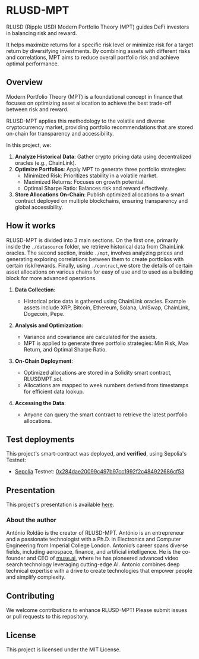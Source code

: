# RLUSD-MPT

RLUSD (Ripple USD) Modern Portfolio Theory (MPT) guides DeFi investors in balancing risk and reward. 

It helps maximize returns for a specific risk level or minimize risk for a target return by diversifying investments. By combining assets with different risks and correlations, MPT aims to reduce overall portfolio risk and achieve optimal performance.

## Overview

Modern Portfolio Theory (MPT) is a foundational concept in finance that focuses on optimizing asset allocation to achieve the best trade-off between risk and reward. 

RLUSD-MPT applies this methodology to the volatile and diverse cryptocurrency market, providing portfolio recommendations that are stored on-chain for transparency and accessibility.

In this project, we:

1. __Analyze Historical Data__: Gather crypto pricing data using decentralized oracles (e.g., ChainLink).
2. __Optimize Portfolios__: Apply MPT to generate three portfolio strategies:
   - Minimized Risk: Prioritizes stability in a volatile market.
   - Maximized Returns: Focuses on growth potential.
   - Optimal Sharpe Ratio: Balances risk and reward effectively. 
3. __Store Allocations On-Chain__: Publish optimized allocations to a smart contract deployed on multiple blockchains, ensuring transparency and global accessibility.

## How it works

RLUSD-MPT is divided into 3 main sections. On the first one, primarily inside the ```./datasource``` folder, we retrieve historical data from ChainLink oracles. The second section, inside ```./mpt```, involves analyzing prices and generating exploring correlations between them to create portfolios with certain risk/rewards. Finally, using ```./contract```,we store the details of certain asset allocations on various chains for easy of use and to used as a building block for more advanced operations.

1. __Data Collection__:

   - Historical price data is gathered using ChainLink oracles. Example assets include XRP, Bitcoin, Ethereum, Solana, UniSwap, ChainLink, Dogecoin, Pepe.

2. __Analysis and Optimization__:

   - Variance and covariance are calculated for the assets.
   - MPT is applied to generate three portfolio strategies: Min Risk, Max Return, and Optimal Sharpe Ratio.

3. __On-Chain Deployment__:

   - Optimized allocations are stored in a Solidity smart contract, RLUSDMPT.sol.
   - Allocations are mapped to week numbers derived from timestamps for efficient data lookup.

4. __Accessing the Data__:
   - Anyone can query the smart contract to retrieve the latest portfolio allocations.

## Test deployments

This project's smart-contract was deployed, and __verified__, using Sepolia's Testnet:


  * [Sepolia](https://www.bitkub.com/) Testnet: [0x284dae20099c497b97cc1992f2c484922686cf53](https://sepolia.etherscan.io/address/0x284dae20099c497b97cc1992f2c484922686cf53#code)


## Presentation

This project's presentation is available [here](./RLUSD-MPT.pdf).

### About the author

António Roldão is the creator of RLUSD-MPT. António is an entrepreneur and a passionate technologist with a Ph.D. in Electronics and Computer Engineering from Imperial College London. Antonio’s career spans diverse fields, including aerospace, finance, and artificial intelligence. He is the co-founder and CEO of [muse.ai](https://muse.ai), where he has pioneered advanced video search technology leveraging cutting-edge AI. Antonio combines deep technical expertise with a drive to create technologies that empower people and simplify complexity.

## Contributing
We welcome contributions to enhance RLUSD-MPT! Please submit issues or pull requests to this repository.

## License
This project is licensed under the MIT License.

